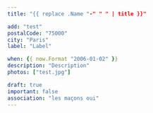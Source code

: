 ```yaml
---
title: "{{ replace .Name "-" " " | title }}"

add: "test"
postalCode: "75000"
city: "Paris"
label: "Label"

when: {{ now.Format "2006-01-02" }}
description: "Description"
photos: ["test.jpg"]

draft: true
important: false
association: "les maçons oui"
---
```

